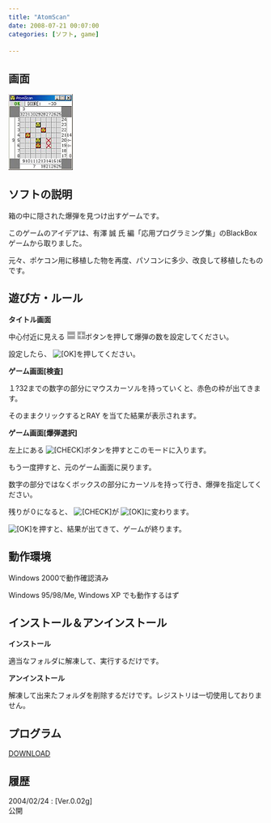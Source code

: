 ```yaml
---
title: "AtomScan"
date: 2008-07-21 00:07:00
categories: [ソフト, game]

---
```


## 画面


![画面][1] 

 [1]: /images/2008_0721_atomscan.jpg

## ソフトの説明

箱の中に隠された爆弾を見つけ出すゲームです。
	  
このゲームのアイデアは、有澤 誠 氏 編「応用プログラミング集」のBlackBox ゲームから取りました。
	  
元々、ポケコン用に移植した物を再度、パソコンに多少、改良して移植したものです。 

## 遊び方・ルール

**タイトル画面**
	  
中心付近に見える  ![?＋][2]ボタンを押して爆弾の数を設定してください。
	  
設定したら、 ![[OK]][3]を押してください。
  


 [2]: /images/2008_0721_as_mp.gif
 [3]: /images/2008_0721_as_ok.gif

**ゲーム画面[検査]**
	  
１?32までの数字の部分にマウスカーソルを持っていくと、赤色の枠が出てきます。
	  
そのままクリックするとRAY を当てた結果が表示されます。
  


**ゲーム画面[爆弾選択]**
	  
左上にある  ![[CHECK]][4]ボタンを押すとこのモードに入ります。
	  
もう一度押すと、元のゲーム画面に戻ります。
	  
数字の部分ではなくボックスの部分にカーソルを持って行き、爆弾を指定してください。
	  
残りが０になると、 ![[CHECK]][4]が  ![[OK]][3]に変わります。
	  
 ![[OK]][3]を押すと、結果が出てきて、ゲームが終ります。
  


 [4]: /images/2008_0721_as_chk.gif

## 動作環境

Windows 2000で動作確認済み
	  
Windows 95/98/Me, Windows XP でも動作するはず 

## インストール＆アンインストール

**インストール**
	  
適当なフォルダに解凍して、実行するだけです。
  


**アンインストール**
	  
解凍して出来たフォルダを削除するだけです。レジストリは一切使用しておりません。 

## プログラム

[DOWNLOAD][5]
  


 [5]: /files/atom002g.lzh "atom002g.lzh"

## 履歴

2004/02/24
: [Ver.0.02g]<br />公開

